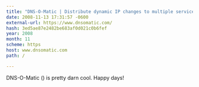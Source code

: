 ```yaml
---
title: "DNS-O-Matic | Distribute dynamic IP changes to multiple services (dnsomatic.com)"
date: 2008-11-13 17:31:57 -0600
external-url: https://www.dnsomatic.com/
hash: 3ed5ae87e2482be683af0d021c0b6fef
year: 2008
month: 11
scheme: https
host: www.dnsomatic.com
path: /

---
```


DNS-O-Matic () is pretty darn cool. Happy days!
